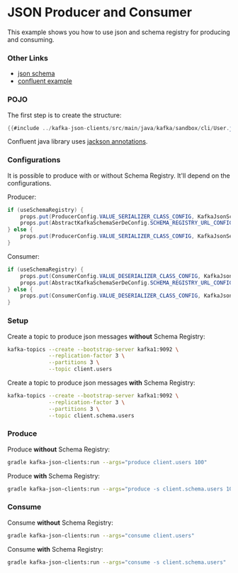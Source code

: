 # JSON Producer and Consumer

This example shows you how to use json and schema registry for producing and consuming.

### Other Links

- [json schema](https://json-schema.org/)
- [confluent example](https://docs.confluent.io/platform/current/schema-registry/fundamentals/serdes-develop/serdes-json.html)

### POJO

The first step is to create the structure:

```java
{{#include ../kafka-json-clients/src/main/java/kafka/sandbox/cli/User.java}}
```

Confluent java library uses [jackson annotations](https://github.com/FasterXML/jackson-annotations?tab=readme-ov-file#usage-simple).

### Configurations

It is possible to produce with or without Schema Registry. It'll depend on the configurations.

Producer:

```java
if (useSchemaRegistry) {
    props.put(ProducerConfig.VALUE_SERIALIZER_CLASS_CONFIG, KafkaJsonSchemaSerializer.class);
    props.put(AbstractKafkaSchemaSerDeConfig.SCHEMA_REGISTRY_URL_CONFIG, "http://schema-registry:8081");
} else {
    props.put(ProducerConfig.VALUE_SERIALIZER_CLASS_CONFIG, KafkaJsonSerializer.class);
}
```

Consumer:

```java
if (useSchemaRegistry) {
    props.put(ConsumerConfig.VALUE_DESERIALIZER_CLASS_CONFIG, KafkaJsonSchemaDeserializer.class);
    props.put(AbstractKafkaSchemaSerDeConfig.SCHEMA_REGISTRY_URL_CONFIG, "http://schema-registry:8081");
} else {
    props.put(ConsumerConfig.VALUE_DESERIALIZER_CLASS_CONFIG, KafkaJsonDeserializer.class);
}
```

### Setup

Create a topic to produce json messages **without** Schema Registry:

```bash
kafka-topics --create --bootstrap-server kafka1:9092 \
             --replication-factor 3 \
             --partitions 3 \
             --topic client.users
```

Create a topic to produce json messages **with** Schema Registry:

```bash
kafka-topics --create --bootstrap-server kafka1:9092 \
             --replication-factor 3 \
             --partitions 3 \
             --topic client.schema.users
```

### Produce

Produce **without** Schema Registry:

```bash
gradle kafka-json-clients:run --args="produce client.users 100"
```

Produce **with** Schema Registry:

```bash
gradle kafka-json-clients:run --args="produce -s client.schema.users 100"
```

### Consume

Consume **without** Schema Registry:

```bash
gradle kafka-json-clients:run --args="consume client.users"
```

Consume **with** Schema Registry:

```bash
gradle kafka-json-clients:run --args="consume -s client.schema.users"
```